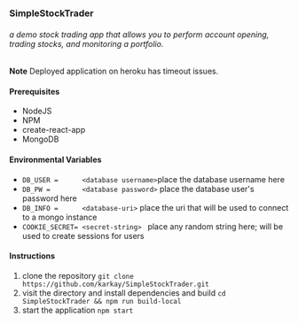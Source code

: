 ### SimpleStockTrader
###### a demo stock trading app that allows you to perform account opening, trading stocks, and monitoring a portfolio.


 **Note**
 Deployed application on heroku has timeout issues.
#### Prerequisites
- NodeJS
- NPM
- create-react-app
- MongoDB

#### Environmental Variables
- `DB_USER =      <database username>`place the database username here
- `DB_PW =        <database password>` place the database user's password here
- `DB_INFO =      <database-uri>` place the uri that will be used to connect to a mongo instance
- `COOKIE_SECRET= <secret-string> ` place any random string here; will be used to create sessions for users

#### Instructions
1. clone the repository
`git clone https://github.com/karkay/SimpleStockTrader.git`
2.  visit the directory and install dependencies and build
`cd SimpleStockTrader && npm run build-local`
3. start the application
`npm start`
